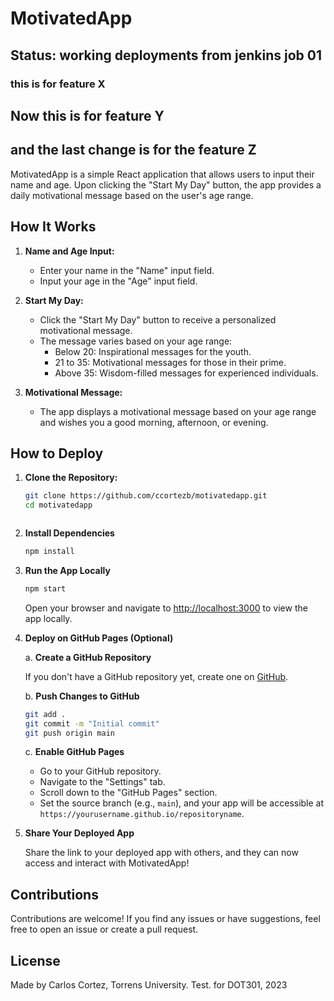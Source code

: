 # MotivatedApp

## Status: working deployments from jenkins job 01

### this is for feature X

## Now this is for feature Y

## and the last change is for the feature Z

MotivatedApp is a simple React application that allows users to input their name and age. Upon clicking the "Start My Day" button, the app provides a daily motivational message based on the user's age range.

## How It Works

1. **Name and Age Input:**
   - Enter your name in the "Name" input field.
   - Input your age in the "Age" input field.

2. **Start My Day:**
   - Click the "Start My Day" button to receive a personalized motivational message.
   - The message varies based on your age range:
     - Below 20: Inspirational messages for the youth.
     - 21 to 35: Motivational messages for those in their prime.
     - Above 35: Wisdom-filled messages for experienced individuals.

3. **Motivational Message:**
   - The app displays a motivational message based on your age range and wishes you a good morning, afternoon, or evening.

## How to Deploy

1. **Clone the Repository:**
   ```bash
   git clone https://github.com/ccortezb/motivatedapp.git
   cd motivatedapp



2. **Install Dependencies**

    ```bash
    npm install
    ```

3. **Run the App Locally**

    ```bash
    npm start
    ```

    Open your browser and navigate to [http://localhost:3000](http://localhost:3000) to view the app locally.

4. **Deploy on GitHub Pages (Optional)**

   a. **Create a GitHub Repository**

   If you don't have a GitHub repository yet, create one on [GitHub](https://github.com/).

   b. **Push Changes to GitHub**

    ```bash
    git add .
    git commit -m "Initial commit"
    git push origin main
    ```

   c. **Enable GitHub Pages**

    - Go to your GitHub repository.
    - Navigate to the "Settings" tab.
    - Scroll down to the "GitHub Pages" section.
    - Set the source branch (e.g., `main`), and your app will be accessible at `https://yourusername.github.io/repositoryname`.

5. **Share Your Deployed App**

    Share the link to your deployed app with others, and they can now access and interact with MotivatedApp!

## Contributions

Contributions are welcome! If you find any issues or have suggestions, feel free to open an issue or create a pull request.

## License

Made by Carlos Cortez, Torrens University. Test. for DOT301, 2023
